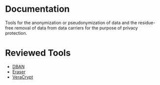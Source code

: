 # Documentation
Tools for the anonymization or pseudonymization of data and the residue-free removal of data from data carriers for the purpose of privacy protection.

# Reviewed Tools
- [DBAN](./dban.md)
- [Eraser](./eraser.md)
- [VeraCrypt](./veracrypt.md)
